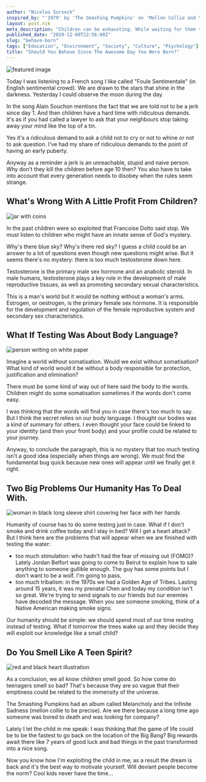 ```yaml
---
author: "Nicolas Sursock"
inspired_by: "'1979' by 'The Smashing Pumpkins' on 'Mellon Collie and the Infinite Sadness'"
layout: post.njk
meta_description: "Children can be exhausting. While waiting for them to express their needs clearly with words, we can safely bet maybe they're amazed at our world."
published_date: "2019-12-09T22:56:00Z"
slug: "behave-born"
tags: ["Education", "Environment", "Society", "Culture", "Psychology"]
title: "Should You Behave Since The Awesome Day You Were Born?"
---
```


![featured image](https://images.unsplash.com/photo-1552345387-b54624b477d7?ixlib=rb-4.0.3&ixid=MnwxMjA3fDB8MHxwaG90by1wYWdlfHx8fGVufDB8fHx8&auto=format&fit=crop)

Today I was listening to a French song I like called "Foule Sentimentale" (in English sentimental crowd). We are drawn to the stars that shine in the darkness. Yesterday I could observe the moon during the day.

In the song Alain Souchon mentions the fact that we are told not to be a jerk since day 1. And then children have a hard time with ridiculous demands. It's as if you had called a lawyer to ask that your neighbours stop taking away your mind like the top of a tin.

Yes it's a ridiculous demand to ask a child not to cry or not to whine or not to ask question. I've had my share of ridiculous demands to the point of having an early puberty.

Anyway as a reminder a jerk is an unreachable, stupid and naive person. Why don't they kill the children before age 10 then? You also have to take into account that every generation needs to disobey when the rules seem strange.

## What's Wrong With A Little Profit From Children?

![jar with coins](https://images.unsplash.com/photo-1633158829875-e5316a358c6f?ixlib=rb-4.0.3&ixid=MnwxMjA3fDB8MHxwaG90by1wYWdlfHx8fGVufDB8fHx8&auto=format&fit=crop&q=80&w=800&h=600)

In the past children were so exploited that Francoise Dolto said stop. We must listen to children who might have an innate sense of God's mystery.

Why's there blue sky? Why's there red sky? I guess a child could be an answer to a lot of questions even though new questions might arise. But it seems there's no mystery: there is too much testosterone down here.

Testosterone is the primary male sex hormone and an anabolic steroid. In male humans, testosterone plays a key role in the development of male reproductive tissues, as well as promoting secondary sexual characteristics.

This is a man's world but it would be nothing without a woman's arms. Estrogen, or oestrogen, is the primary female sex hormone. It is responsible for the development and regulation of the female reproductive system and secondary sex characteristics.

## What If Testing Was About Body Language?

![person writing on white paper](https://images.unsplash.com/photo-1606326608606-aa0b62935f2b?ixlib=rb-4.0.3&ixid=MnwxMjA3fDB8MHxwaG90by1wYWdlfHx8fGVufDB8fHx8&auto=format&fit=crop&q=80&w=800&h=600)

Imagine a world without somatisation. Would we exist without somatisation? What kind of world would it be without a body responsible for protection, justification and elimination?

There must be some kind of way out of here said the body to the words. Children might do some somatisation sometimes if the words don't come easy.

I was thinking that the words will find you in case there's too much to say. But I think the secret relies on our body language. I thought our bodies was a kind of summary for others. I even thought your face could be linked to your identity (and then your front body) and your profile could be related to your journey.

Anyway, to conclude the paragraph, this is no mystery that too much testing isn't a good idea (especially when things are wrong). We must find the fundamental bug quick because new ones will appear until we finally get it right.

## Two Big Problems Our Humanity Has To Deal With.

![woman in black long sleeve shirt covering her face with her hands](https://images.unsplash.com/photo-1621252179027-94459d278660?ixlib=rb-4.0.3&ixid=MnwxMjA3fDB8MHxwaG90by1wYWdlfHx8fGVufDB8fHx8&auto=format&fit=crop&q=80&w=800&h=600)

Humanity of course has to do some testing just in case. What if I don't smoke and drink coffee today and I stay in bed? Will I get a heart attack? But I think here are the problems that will appear when we are finished with testing the water:
 - too much stimulation: who hadn't had the fear of missing out (FOMO)? Lately Jordan Belfort was going to come to Beirut to explain how to sale anything to someone gullible enough. The guy has some points but I don't want to be a wolf. I'm going to pass,
 - too much tribalism: in the 1970s we had a Golden Age of Tribes. Lasting around 15 years, it was my prenatal Chen and today my condition isn't so great. We're trying to send signals to our friends but our enemies have decoded the message. When you see someone smoking, think of a Native American making smoke signs.

Our humanity should be simple: we should spend most of our time resting instead of testing. What if tomorrow the trees wake up and they decide they will exploit our knowledge like a small child?

## Do You Smell Like A Teen Spirit?

![red and black heart illustration](https://images.unsplash.com/photo-1584291527905-f930791fb1ce?ixlib=rb-4.0.3&ixid=MnwxMjA3fDB8MHxwaG90by1wYWdlfHx8fGVufDB8fHx8&auto=format&fit=crop&q=80&w=800&h=600)

As a conclusion, we all know children smell good. So how come do teenagers smell so bad? That's because they are so vague that their emptiness could be related to the immensity of the universe.

The Smashing Pumpkins had an album called Melancholy and the Infinite Sadness (mellon collie to be precise). Are we there because a long time ago someone was bored to death and was looking for company?

Lately I let the child in me speak: I was thinking that the game of life could be to be the fastest to go back on the location of the Big Bang? Big rewards await there like 7 years of good luck and bad things in the past transformed into a nice song.

Now you know how I'm exploiting the child in me; as a result the dream is back and it's the best way to motivate yourself. Will deviant people become the norm? Cool kids never have the time… 